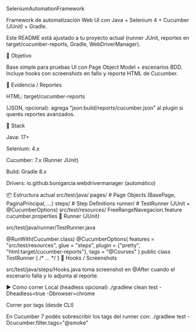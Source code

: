 SeleniumAutomationFramework

Framework de automatización Web UI con Java + Selenium 4 + Cucumber (JUnit) + Gradle.

Este README está ajustado a tu proyecto actual (runner JUnit, reportes en target/cucumber-reports, Gradle, WebDriverManager).

🎯 Objetivo

Base simple para pruebas UI con Page Object Model + escenarios BDD. Incluye hooks con screenshots en fallo y reporte HTML de Cucumber.

🎥 Evidencia / Reportes

HTML: target/cucumber-reports

(JSON, opcional): agrega "json:build/reports/cucumber.json" al plugin si querés reportes avanzados.

🚀 Stack

Java: 17+

Selenium: 4.x

Cucumber: 7.x (Runner JUnit)

Build: Gradle 8.x

Drivers: io.github.bonigarcia:webdrivermanager (automático)

📦 Estructura actual
src/test/java/
  pages/            # Page Objects (BasePage, PaginaPrincipal, ...)
  steps/            # Step Definitions
  runner/           # TestRunner (JUnit + @CucumberOptions)
src/test/resources/
  FreeRangeNavegacion.feature
  cucumber.properties
🧪 Runner (JUnit)

src/test/java/runner/TestRunner.java

@RunWith(Cucumber.class)
@CucumberOptions(
  features = "src/test/resources",
  glue = "steps",
  plugin = {"pretty", "html:target/cucumber-reports"},
  tags = "@Courses"
)
public class TestRunner { /* ... */ }
🧩 Hooks / Screenshots

src/test/java/steps/Hooks.java toma screenshot en @After cuando el escenario falla y lo adjunta al reporte.

▶️ Cómo correr
Local (headless opcional)
./gradlew clean test -Dheadless=true -Dbrowser=chrome

Correr por tags (desde CLI)

En Cucumber 7 podés sobrescribir los tags del runner con:
./gradlew test -Dcucumber.filter.tags="@smoke"

